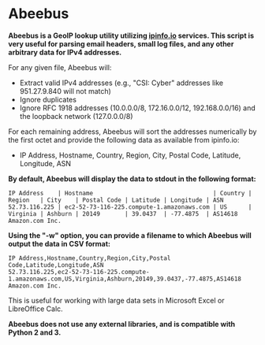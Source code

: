 # Abeebus
**Abeebus is a GeoIP lookup utility utilizing [ipinfo.io](https://ipinfo.io) services. This script is very useful for parsing email headers, small log files, and any other arbitrary data for IPv4 addresses.**

For any given file, Abeebus will:

- Extract valid IPv4 addresses (e.g., "CSI: Cyber" addresses like 951.27.9.840 will not match)
- Ignore duplicates
- Ignore RFC 1918 addresses (10.0.0.0/8, 172.16.0.0/12, 192.168.0.0/16) and the loopback network (127.0.0.0/8)

For each remaining address, Abeebus will sort the addresses numerically by the first octet and provide the following data as available from ipinfo.io:

- IP Address, Hostname, Country, Region, City, Postal Code, Latitude, Longitude, ASN

**By default, Abeebus will display the data to stdout in the following format:**

```
IP Address    | Hostname                                  | Country | Region   | City    | Postal Code | Latitude | Longitude | ASN
52.73.116.225 | ec2-52-73-116-225.compute-1.amazonaws.com | US      | Virginia | Ashburn | 20149       | 39.0437  | -77.4875  | AS14618 Amazon.com Inc.
```
**Using the "-w" option, you can provide a filename to which Abeebus will output the data in CSV format:**

```
IP Address,Hostname,Country,Region,City,Postal Code,Latitude,Longitude,ASN
52.73.116.225,ec2-52-73-116-225.compute-1.amazonaws.com,US,Virginia,Ashburn,20149,39.0437,-77.4875,AS14618 Amazon.com Inc.
```

This is useful for working with large data sets in Microsoft Excel or LibreOffice Calc.

**Abeebus does not use any external libraries, and is compatible with Python 2 and 3.**
